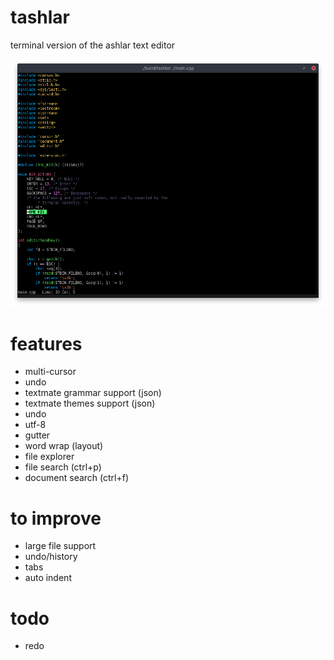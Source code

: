 # tashlar
terminal version of the ashlar text editor

![early, version](https://raw.githubusercontent.com/icedman/tashlar/master/screenshots/Screenshot%20from%202020-07-05%2021-10-20.png)

# features
* multi-cursor
* undo
* textmate grammar support (json)
* textmate themes support (json)
* undo
* utf-8
* gutter
* word wrap (layout)
* file explorer
* file search (ctrl+p)
* document search (ctrl+f)

# to improve
* large file support
* undo/history
* tabs
* auto indent

# todo
* redo

